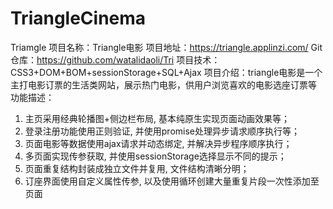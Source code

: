# TriangleCinema
Triamgle 
项目名称：Triangle电影
项目地址：https://triangle.applinzi.com/ 
Git 仓库：https://github.com/watalidaoli/Tri
项目技术：CSS3+DOM+BOM+sessionStorage+SQL+Ajax
项目介绍：triangle电影是一个主打电影订票的生活类网站，展示热门电影，供用户浏览喜欢的电影选座订票等
功能描述：
1. 主页采用经典轮播图+侧边栏布局, 基本纯原生实现页面动画效果等；
2. 登录注册功能使用正则验证, 并使用promise处理异步请求顺序执行等；
3. 页面电影等数据使用ajax请求并动态绑定, 并解决异步程序顺序执行；
4. 多页面实现传参获取, 并使用sessionStorage选择显示不同的提示；
5. 页面重复结构封装成独立文件并复用, 文件结构清晰分明；
6. 订座界面使用自定义属性传参, 以及使用循环创建大量重复片段一次性添加至页面
